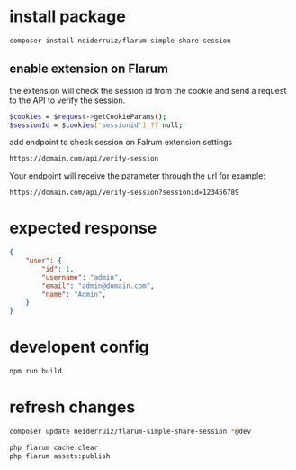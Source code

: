 
# install package

```bash
composer install neiderruiz/flarum-simple-share-session
```

## enable extension on Flarum

the extension will check the session id from the cookie and send a request to the API to verify the session.

```bash
$cookies = $request->getCookieParams();
$sessionId = $cookies['sessionid'] ?? null;
```

add endpoint to check session on Falrum extension settings

```bash
https://domain.com/api/verify-session
```

Your endpoint will receive the parameter through the url for example:

`https://domain.com/api/verify-session?sessionid=123456789`

# expected response

```json
{
    "user": {
        "id": 1,
        "username": "admin",
        "email": "admin@domain.com",
        "name": "Admin",
    }
}
```


# developent config

```bash
npm run build
```

# refresh changes
```bash
composer update neiderruiz/flarum-simple-share-session *@dev
```

```bash
php flarum cache:clear                                
php flarum assets:publish
```

